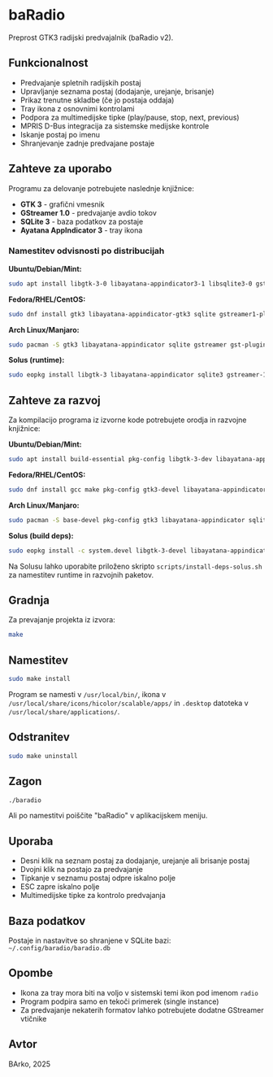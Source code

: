 baRadio
======

Preprost GTK3 radijski predvajalnik (baRadio v2).

## Funkcionalnost
- Predvajanje spletnih radijskih postaj
- Upravljanje seznama postaj (dodajanje, urejanje, brisanje)
- Prikaz trenutne skladbe (če jo postaja oddaja)
- Tray ikona z osnovnimi kontrolami
- Podpora za multimedijske tipke (play/pause, stop, next, previous)
- MPRIS D-Bus integracija za sistemske medijske kontrole
- Iskanje postaj po imenu
- Shranjevanje zadnje predvajane postaje

## Zahteve za uporabo

Programu za delovanje potrebujete naslednje knjižnice:

- **GTK 3** - grafični vmesnik
- **GStreamer 1.0** - predvajanje avdio tokov
- **SQLite 3** - baza podatkov za postaje
- **Ayatana AppIndicator 3** - tray ikona

### Namestitev odvisnosti po distribucijah

**Ubuntu/Debian/Mint:**
```sh
sudo apt install libgtk-3-0 libayatana-appindicator3-1 libsqlite3-0 gstreamer1.0-plugins-base gstreamer1.0-plugins-good gstreamer1.0-plugins-bad
```

**Fedora/RHEL/CentOS:**
```sh
sudo dnf install gtk3 libayatana-appindicator-gtk3 sqlite gstreamer1-plugins-base gstreamer1-plugins-good gstreamer1-plugins-bad-free
```

**Arch Linux/Manjaro:**
```sh
sudo pacman -S gtk3 libayatana-appindicator sqlite gstreamer gst-plugins-base gst-plugins-good gst-plugins-bad
```

**Solus (runtime):**
```sh
sudo eopkg install libgtk-3 libayatana-appindicator sqlite3 gstreamer-1.0-plugins-base gstreamer-1.0-plugins-good gstreamer-1.0-plugins-bad
```

## Zahteve za razvoj

Za kompilacijo programa iz izvorne kode potrebujete orodja in razvojne knjižnice:

**Ubuntu/Debian/Mint:**
```sh
sudo apt install build-essential pkg-config libgtk-3-dev libayatana-appindicator3-dev libsqlite3-dev libgstreamer1.0-dev
```

**Fedora/RHEL/CentOS:**
```sh
sudo dnf install gcc make pkg-config gtk3-devel libayatana-appindicator-gtk3-devel sqlite-devel gstreamer1-devel
```

**Arch Linux/Manjaro:**
```sh
sudo pacman -S base-devel pkg-config gtk3 libayatana-appindicator sqlite gstreamer
```

**Solus (build deps):**
```sh
sudo eopkg install -c system.devel libgtk-3-devel libayatana-appindicator-devel sqlite3-devel gstreamer-1.0-devel gstreamer-1.0-plugins-base-devel
```

Na Solusu lahko uporabite priloženo skripto `scripts/install-deps-solus.sh` za namestitev runtime in razvojnih paketov.

## Gradnja

Za prevajanje projekta iz izvora:

```sh
make
```

## Namestitev

```sh
sudo make install
```

Program se namesti v `/usr/local/bin/`, ikona v `/usr/local/share/icons/hicolor/scalable/apps/` in `.desktop` datoteka v `/usr/local/share/applications/`.

## Odstranitev

```sh
sudo make uninstall
```

## Zagon

```sh
./baradio
```

Ali po namestitvi poiščite "baRadio" v aplikacijskem meniju.

## Uporaba

- Desni klik na seznam postaj za dodajanje, urejanje ali brisanje postaj
- Dvojni klik na postajo za predvajanje
- Tipkanje v seznamu postaj odpre iskalno polje
- ESC zapre iskalno polje
- Multimedijske tipke za kontrolo predvajanja

## Baza podatkov

Postaje in nastavitve so shranjene v SQLite bazi: `~/.config/baradio/baradio.db`

## Opombe

- Ikona za tray mora biti na voljo v sistemski temi ikon pod imenom `radio`
- Program podpira samo en tekoči primerek (single instance)
- Za predvajanje nekaterih formatov lahko potrebujete dodatne GStreamer vtičnike

## Avtor

BArko, 2025
